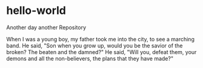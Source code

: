 # hello-world
Another day another Repository

When I was a young boy, my father took me into the city, to see a marching band.
He said, "Son when you grow up, would you be the savior of the broken? The beaten and the damned?"
He said, "Will you, defeat them, your demons and all the non-believers, the plans that they have made?"
